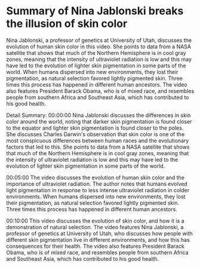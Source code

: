 # Summary of Nina Jablonski breaks the illusion of skin color

Nina Jablonski, a professor of genetics at University of Utah, discusses the evolution of human skin color in this video. She points to data from a NASA satellite that shows that much of the Northern Hemisphere is in cool gray zones, meaning that the intensity of ultraviolet radiation is low and this may have led to the evolution of lighter skin pigmentation in some parts of the world. When humans dispersed into new environments, they lost their pigmentation, as natural selection favored lightly pigmented skin. Three times this process has happened in different human ancestors. The video also features President Barack Obama, who is of mixed race, and resembles people from southern Africa and Southeast Asia, which has contributed to his good health.

Detail Summary: 
00:00:00
Nina Jablonski discusses the differences in skin color around the world, noting that darker skin pigmentation is found closer to the equator and lighter skin pigmentation is found closer to the poles. She discusses Charles Darwin's observation that skin color is one of the most conspicuous differences between human races and the evolutionary factors that led to this. She points to data from a NASA satellite that shows that much of the Northern Hemisphere is in cool gray zones, meaning that the intensity of ultraviolet radiation is low and this may have led to the evolution of lighter skin pigmentation in some parts of the world.

00:05:00
The video discusses the evolution of human skin color and the importance of ultraviolet radiation. The author notes that humans evolved light pigmentation in response to less intense ultraviolet radiation in colder environments. When humans dispersed into new environments, they lost their pigmentation, as natural selection favored lightly pigmented skin. Three times this process has happened in different human ancestors.

00:10:00
This video discusses the evolution of skin color, and how it is a demonstration of natural selection. The video features Nina Jablonski, a professor of genetics at University of Utah, who discusses how people with different skin pigmentation live in different environments, and how this has consequences for their health. The video also features President Barack Obama, who is of mixed race, and resembles people from southern Africa and Southeast Asia, which has contributed to his good health.

